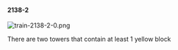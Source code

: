 #### 2138-2
![train-2138-2-0.png](https://github.com/lil-lab/nlvr/raw/master/nlvr/train/images/79/train-2138-2-0.png "train-2138-2-0.png")

There are two towers that contain at least 1 yellow block